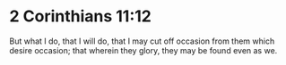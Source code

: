 # 2 Corinthians 11:12

But what I do, that I will do, that I may cut off occasion from them which desire occasion; that wherein they glory, they may be found even as we.